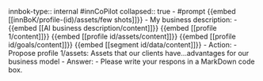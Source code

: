 innbok-type:: internal
#innCoPilot
collapsed:: true
	- #prompt {{embed [[innBoK/profile-(id)/assets/few shots]]}}
		- My business description:
		- {{embed [[AI business description/content]]}} {{embed [[profile 1/content]]}} {{embed [[profile id/assets/content]]}} {{embed [[profile id/goals/content]]}} {{embed [[segment id/data/content]]}}
		- Action:
		- Propose profile 1/assets: Assets that our clients have...advantages for our business model
		- Answer:
		- Please write your respons in a MarkDown code box.




